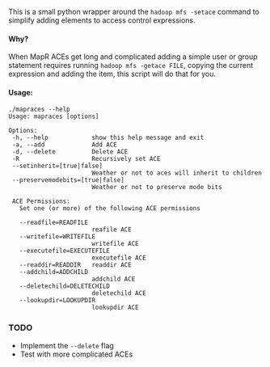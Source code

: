 This is a small python wrapper around the `hadoop mfs -setace` command to simplify adding elements to access control expressions.

#### Why?

When MapR ACEs get long and complicated adding a simple user or group statement requires running `hadoop mfs -getace FILE`, copying the current expression and adding the item, this script will do that for you.

#### Usage:

```
./mapraces --help
Usage: mapraces [options]

Options:
 -h, --help            show this help message and exit
 -a, --add             Add ACE
 -d, --delete          Delete ACE
 -R                    Recursively set ACE
 --setinherit=[true|false]
                       Weather or not to aces will inherit to children
 --preservemodebits=[true|false]
                       Weather or not to preserve mode bits

 ACE Permissions:
   Set one (or more) of the following ACE permissions

   --readfile=READFILE
                       reafile ACE
   --writefile=WRITEFILE
                       writefile ACE
   --executefile=EXECUTEFILE
                       executefile ACE
   --readdir=READDIR   readdir ACE
   --addchild=ADDCHILD
                       addchild ACE
   --deletechild=DELETECHILD
                       deletechild ACE
   --lookupdir=LOOKUPDIR
                       lookupdir ACE
```

### TODO

-	Implement the `--delete` flag
-	Test with more complicated ACEs

